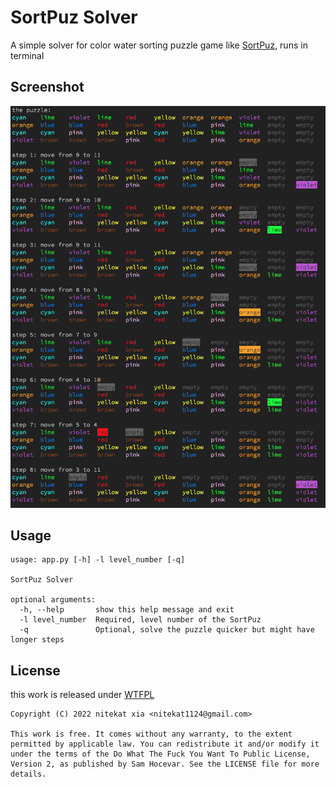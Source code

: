 # SortPuz Solver

A simple solver for color water sorting puzzle game like [SortPuz](https://apps.apple.com/us/app/sortpuz-water-puzzles-games/id1560298214), runs in terminal

## Screenshot
![screenshot.png](screenshot.png)

## Usage
```
usage: app.py [-h] -l level_number [-q]

SortPuz Solver

optional arguments:
  -h, --help       show this help message and exit
  -l level_number  Required, level number of the SortPuz
  -q               Optional, solve the puzzle quicker but might have longer steps
```

## License

this work is released under [WTFPL](http://www.wtfpl.net/)

```
Copyright (C) 2022 nitekat xia <nitekat1124@gmail.com>

This work is free. It comes without any warranty, to the extent
permitted by applicable law. You can redistribute it and/or modify it
under the terms of the Do What The Fuck You Want To Public License,
Version 2, as published by Sam Hocevar. See the LICENSE file for more details.
```
